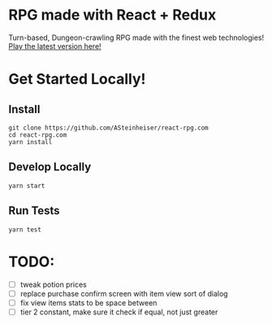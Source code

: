 # RPG made with React + Redux
Turn-based, Dungeon-crawling RPG made with the finest web technologies! [Play the latest version here!](http://react-rpg.com)

# Get Started Locally!
## Install
```
git clone https://github.com/ASteinheiser/react-rpg.com
cd react-rpg.com
yarn install
```
## Develop Locally
```
yarn start
```
## Run Tests
```
yarn test
```

# TODO:
- [ ] tweak potion prices
- [ ] replace purchase confirm screen with item view sort of dialog
- [ ] fix view items stats to be space between
- [ ] tier 2 constant, make sure it check if equal, not just greater